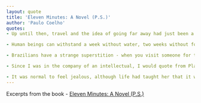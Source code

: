 ```yaml
---
layout: quote
title: 'Eleven Minutes: A Novel (P.S.)'
author: 'Paulo Coelho'
quotes:
- Up until then, travel and the idea of going far away had just been a dream, and dreaming is very pleasant as long as you are not forced to put your dreams into practice. That way, we avoid all the risks, frustrations and difficulties, and when we are old, we can always blame other people—preferably our parents, our spouses or our children—for our failure to realize our dreams.

- Human beings can withstand a week without water, two weeks without food, many years of homelessness, but not loneliness. It is the worst of all tortures, the worst of all sufferings.

- Brazilians have a strange superstition - when you visit someone for the first time, you must not be the one to open the door when you leave, because if you do, you will never return to that house.

- Since I was in the company of an intellectual, I would quote from Plato. According to him, at the beginning of creation, men and women were not as they are now; there was just one being, who was rather short, with a body and a neck, but his head had two faces, looking in different directions. It was as if two creatures had been glued back to back, with two sets of sex organs, four legs and four arms. “The Greek gods, however, were jealous, because this creature with four arms could work harder; with its two faces, it was always vigilant and could not be taken by surprise; and its four legs meant that it could stand or walk for long periods at a time without tiring. Even more dangerous was the fact that the creature had two different sets of sex organs and so needed no one else in order to continue reproducing. "Zeus, the supreme lord of Olympus, said - 'I have a plan to make these mortals lose some of their strength.'". And he cut the creature in two with a lightning bolt, thus creating man and woman. This greatly increased the population of the world, and, at the same time, disoriented and weakened its inhabitants, because now they had to search for their lost half and embrace it and, in that embrace, regain their former strength, their ability to avoid betrayal and the stamina to walk for long periods of time and to withstand hard work. That embrace in which the two bodies re-fuse to become one again is what we call sex.

- It was normal to feel jealous, although life had taught her that it was pointless thinking you could own another person—anyone who believes that is just deceiving themselves.
---
```

Excerpts from the book - [Eleven Minutes: A Novel (P.S.)](https://www.amazon.com/dp/B000JMKO0A)